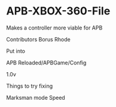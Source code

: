 APB-XBOX-360-File
=================

Makes a controller more viable for APB

Contributors
Borus
Rhode

Put into

APB Reloaded/APBGame/Config

1.0v

Things to try fixing

Marksman mode Speed
